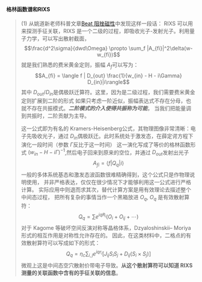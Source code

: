 #### 格林函数谱和RIXS
>(1) 从姚道新老师科普文章[Beat 阻挫磁性](https://mp.weixin.qq.com/s/PLIHk34tikjYDqj4RGL2nw)中发现这样一段话：
>RIXS 可以用来探测手征关联，RIXS 是一个二级的过程，即吸收光子-发射光子。利用量子力学，可以写出散射截面，
>$$\frac{d^2\sigma}{dwd\Omega} \propto \sum_f |A_{fi}|^2\delta(w-w_{fi})$$
>就是我们熟悉的费米黄金定则，振幅 $A_f$可以写为：
> $$A_{fi} = \langle f | D_{out} \frac{1}{w_{in} - H - i\Gamma} D_{in}|i\rangle$$
>其中 $D_{out}/D_{in}$是偶极跃迁算符。这里，因为是二级过程，我们需要费米黄金定则扩展到二阶的形式
>如果只考虑一阶近似，振幅表达式不存在分母，也就不存在共振模式。**_二阶模式的介入使得共振称为可能_**，
>当我们把能量调到共振时，二阶贡献为主导。
>
>这一公式即为有名的 Kramers-Heisenberg公式，其物理图像非常清晰：电子先吸收光子，通过
>$D_{in}$偶极跃迁。此时系统处于激发态，在薛定谔方程下演化一段时间（参数 $\Gamma$反比于这一时间）
>这一演化写成了等价的格林函数形式 $(w_{in}-H-i\Gamma)^{-1}$,然后电子回来到原来的空位，并通过
> $D_{out}$发射出光子
> $$A_{fi} = \langle f|Q_{q}| i \rangle $$
>  一般的多体系统基态和激发态波函数很难精确得到，这个公式只是作物理说明使用，
>  并非严格表达，仅仅在很少情况下才能够利用这一公式进行严格计算。
>  实际应用中则退而求其次，替代计算方案是用有效理论去描述整个中间态过程，
>  把所有复杂的事情当作一个黑箱放进 $O_q$, $O_q$ 是有效散射算符：
> $$Q_q = \sum e^{iqR_i}(O_i + O_{ij} + \cdots)$$
> 对于 Kagome 等破坏空间反演对称等晶格体系，Dzyaloshinskii– Moriya 形式的相互作用是对称性允许存在的。
> 因此，在这类材料中，二格点的有效散射算符可以写成如下的形式：
> $$Q_q = \eta_c \sum_{i,j} e^{iqr_i} [J_{ij}S_iS_j + D_{ij}(S_i \times S_j)]$$
> 微观上这是中间态空穴散射价带电子导致。**从这个散射算符可以知道 RIXS 测量的关联函数中含有的手征关联的信息**。